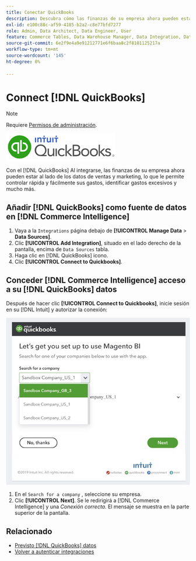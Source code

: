 ```yaml
---
title: Conectar QuickBooks
description: Descubra cómo las finanzas de su empresa ahora pueden estar al lado de los datos de ventas y marketing, lo que le permite controlar rápida y fácilmente sus gastos, identificar gastos excesivos y mucho más.
exl-id: e100c88c-af59-4185-b2a2-c8e77bfd7277
role: Admin, Data Architect, Data Engineer, User
feature: Commerce Tables, Data Warehouse Manager, Data Integration, Data Import/Export
source-git-commit: 6e2f9e4a9e91212771e6f6baa8c2f8101125217a
workflow-type: tm+mt
source-wordcount: '145'
ht-degree: 0%

---
```


# Connect [!DNL QuickBooks]

>[!NOTE]
>
>Requiere [Permisos de administración](../../../administrator/user-management/user-management.md).

![](../../../assets/Quickbooks.png)

Con el [!DNL QuickBooks] Al integrarse, las finanzas de su empresa ahora pueden estar al lado de los datos de ventas y marketing, lo que le permite controlar rápida y fácilmente sus gastos, identificar gastos excesivos y mucho más.

## Añadir [!DNL QuickBooks] como fuente de datos en [!DNL Commerce Intelligence]

1. Vaya a la `Integrations` página debajo de **[!UICONTROL Manage Data** > **Data Sources]**.
1. Clic **[!UICONTROL Add Integration]**, situado en el lado derecho de la pantalla, encima de `Data Sources` tabla.
1. Haga clic en [!DNL QuickBooks] icono.
1. Clic **[!UICONTROL Connect to Quickbooks]**.

## Conceder [!DNL Commerce Intelligence] acceso a su [!DNL QuickBooks] datos

Después de hacer clic **[!UICONTROL Connect to Quickbooks]**, inicie sesión en su [!DNL Intuit] y autorizar la conexión:

![](../../../assets/QuickBooks_App_Store_1.jpg)

1. En el `Search for a company` , seleccione su empresa.
1. Clic **[!UICONTROL Next]**. Se le redirigirá a [!DNL Commerce Intelligence] y una *Conexión correcta.* El mensaje se muestra en la parte superior de la pantalla.

## Relacionado

* [Previsto [!DNL QuickBooks] datos](../integrations/quickbooks-data.md)
* [Volver a autenticar integraciones](https://experienceleague.adobe.com/docs/commerce-knowledge-base/kb/how-to/mbi-reauthenticating-integrations.html)
